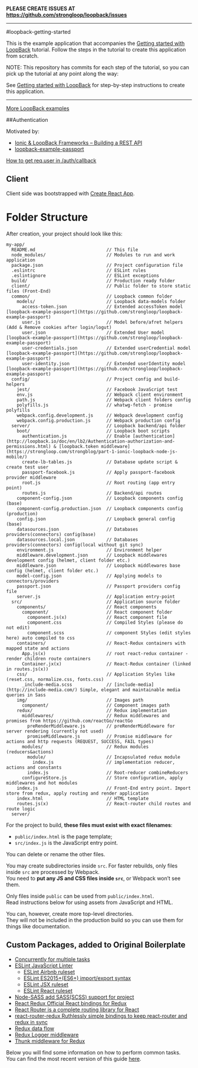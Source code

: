 **PLEASE CREATE ISSUES AT https://github.com/strongloop/loopback/issues**

---

#loopback-getting-started

This is the example application that accompanies the [Getting started with LoopBack](http://docs.strongloop.com/display/LB/Getting+started+with+LoopBack) tutorial. Follow the steps in the tutorial to create this application from scratch.

NOTE: This repository has commits for each step of the tutorial, so you can pick up the tutorial at any point along the way:

See [Getting started with LoopBack](http://docs.strongloop.com/display/LB/Getting+started+with+LoopBack) for step-by-step instructions to create this application.

---

[More LoopBack examples](https://github.com/strongloop/loopback-example)

##Authentication 

Motivated by:
* [Ionic & LoopBack Frameworks – Building a REST API](https://strongloop.com/strongblog/part-1-ionic-loopback-node-js-mobile/)
* [loopback-example-passport](https://github.com/strongloop/loopback-example-passport)

[How to get req.user in /auth/callback](https://github.com/AndriiPindiura/ap.react-redux-loopback/commit/9f45a136c1d553ab5afd73cf9d9cc94e543eae26)

## Client

Client side was bootstrapped with [Create React App](https://github.com/facebookincubator/create-react-app).

# Folder Structure

After creation, your project should look like this:

```
my-app/
  README.md                           // This file
  node_modules/                       // Modules to run and work application
  package.json                        // Project configuration file
  .eslintrc                           // ESLint rules
  .eslintignore                       // ESLint exceptions
  build/                              // Production ready folder
  client/                             // Public folder to store static files (Front-End)
  common/                             // Loopback common folder
    models/                           // Loopback data-models folder
      access-token.json               // Extended accessToken model [loopback-example-passport](https://github.com/strongloop/loopback-example-passport)
      user.js                         // Model before/afret helpers (Add & Remove cookies after login/logut) 
      user.json                       // Extended User model [loopback-example-passport](https://github.com/strongloop/loopback-example-passport)
      user-credentials.json           // Extended userCredential model [loopback-example-passport](https://github.com/strongloop/loopback-example-passport)
      user-identity.json              // Extended userIdentity model [loopback-example-passport](https://github.com/strongloop/loopback-example-passport)
  config/                             // Project config and build-helpers
    jest/                             // Facebook JavaScript test
    env.js                            // Webpack client environment
    path.js                           // Webpack client folders config
    polyfills.js                      // whatwg-fetch - promise polyfills
    webpack.config.development.js     // Webpack development config
    webpack.config.production.js      // Webpack production config
  server/                             // Loopback backend/api folder
    boot/                             // Loopback boot scripts
      authentication.js               // Enable [authentication](http://loopback.io/doc/en/lb2/Authentication-authorization-and-permissions.html) & [loopback.token middleware](https://strongloop.com/strongblog/part-1-ionic-loopback-node-js-mobile/)
      create-lb-tables.js             // Database update script & create test user 
      passport-facebook.js            // Apply passport-facebook provider middleware
      root.js                         // Root routing (app entry point)
      routes.js                       // Backend/api routes
    component-config.json             // Loopback components config (base)
    component-config.production.json  // Loopback components config (production)
    config.json                       // Loopback general config (base)
    datasources.json                  // Databases providers(connectors) config(base)
    datasources.local.json            // Databases providers(connectors) config(local without git sync)
    environment.js                    // Environment helper
    middleware.development.json       // Loopback middlewares development config (helmet, client folder etc.)
    middleware.json                   // Loopback middlewares base config (helmet, client folder etc.)
    model-config.json                 // Applying models to connectors/providers
    passport.json                     // Passport providers config file
    server.js                         // Application entry-point
  src/                                // Application source folder
    components/                       // React components
      component/                      // React component folder
        component.js(x)               // React component file
        component.css                 // Compiled Styles (please do not edit)
        component.scss                // component Styles (edit styles here) auto compiled to css
    containers/                       // React-Redux containers with mapped state and actions
      App.js(x)                       // root react-redux container - render children route containers
      Container.jx(x)                 // React-Redux container (linked in routes.js(x))
    css/                              // Application Styles like (reset.css, normalize.css, fonts.css)
      _include-media.scss             // [include-media](http://include-media.com/) Simple, elegant and maintainable media queries in Sass
    img/                              // Images path
      component/                      // Component images path
    redux/                            // Redux implementation
      middlewares/                    // Redux middlewares and promises from https://github.com/reactGo/reactGo
        preRenderMiddleware.js        // preRenderMiddleware for server rendering (currently not used)
        promiseMiddleware.js          // Promise middleware for actions and http requests (REQUEST, SUCCESS, FAIL types)
      modules/                        // Redux modules (reducers&actions)
        module/                       // Incapsulated redux module
          index.js                    // implementation reducer, actions and constants
        index.js                      // Root-reducer combineReducers
      configureStore.js               // Store configuration, apply middlewares and hot modules
    index.js                          // Front-End entry point. Import store from redux, apply routing and render application
    index.html                        // HTML template
    routes.js(x)                      // React-router child routes and route logic
  server/
```
For the project to build, **these files must exist with exact filenames**:

* `public/index.html` is the page template;
* `src/index.js` is the JavaScript entry point.

You can delete or rename the other files.

You may create subdirectories inside `src`. For faster rebuilds, only files inside `src` are processed by Webpack.<br>
You need to **put any JS and CSS files inside `src`**, or Webpack won’t see them.

Only files inside `public` can be used from `public/index.html`.<br>
Read instructions below for using assets from JavaScript and HTML.

You can, however, create more top-level directories.<br>
They will not be included in the production build so you can use them for things like documentation.

## Custom Packages, added to Original Boilerplate

- [Concurrently for multiple tasks](https://www.npmjs.com/package/concurrently)
- [ESLint JavaScript Linter](http://eslint.org/)
  - [ESLint Airbnb ruleset](https://www.npmjs.com/package/eslint-config-airbnb)
  - [ESLint ES2015+(ES6+) import/export syntax](https://www.npmjs.com/package/eslint-plugin-import)
  - [ESLint JSX ruleset](https://www.npmjs.com/package/eslint-plugin-jsx-a11y)
  - [ESLint React ruleset](https://www.npmjs.com/package/eslint-plugin-react)
- [Node-SASS add SASS(SCSS) support for project](https://www.npmjs.com/package/node-sass)
- [React Redux Official React bindings for Redux](https://github.com/reactjs/react-redux)
- [React Router is a complete routing library for React](https://github.com/ReactTraining/react-router)
- [react-router-redux Ruthlessly simple bindings to keep react-router and redux in sync](https://www.npmjs.com/package/react-router-redux)
- [Redux data flow](http://redux.js.org/)
- [Redux Logger middleware](https://www.npmjs.com/package/redux-logger)
- [Thunk middleware for Redux](https://github.com/gaearon/redux-thunk)

Below you will find some information on how to perform common tasks.<br>
You can find the most recent version of this guide [here](https://github.com/facebookincubator/create-react-app/blob/master/packages/react-scripts/template/README.md).
